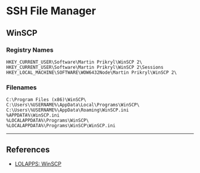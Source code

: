 # SSH File Manager

## WinSCP

### Registry Names

```
HKEY_CURRENT_USER\Software\Martin Prikryl\WinSCP 2\
HKEY_CURRENT_USER\Software\Martin Prikryl\WinSCP 2\Sessions
HKEY_LOCAL_MACHINE\SOFTWARE\WOW6432Node\Martin Prikryl\WinSCP 2\
```

### Filenames

```
C:\Program Files (x86)\WinSCP\
C:\Users\%USERNAME%\AppData\Local\Programs\WinSCP\
C:\Users\%USERNAME%\AppData\Roaming\WinSCP.ini
%APPDATA%\WinSCP.ini
%LOCALAPPDATA%\Programs\WinSCP\
%LOCALAPPDATA%\Programs\WinSCP\WinSCP.ini
```

---
## References

- [LOLAPPS: WinSCP](https://lolapps-project.github.io/lolapps/Desktop/winscp/)